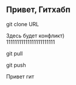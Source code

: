 ## Привет, Гитхабп

git clone URL

Здесь будет конфликт)  
11111111111111111111111

git pull

git push  



Привет гит

